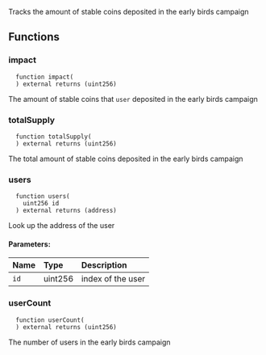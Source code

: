 Tracks the amount of stable coins deposited in the early birds campaign



## Functions
### impact
```solidity
  function impact(
  ) external returns (uint256)
```
The amount of stable coins that `user` deposited in the early birds campaign



### totalSupply
```solidity
  function totalSupply(
  ) external returns (uint256)
```
The total amount of stable coins deposited in the early birds campaign



### users
```solidity
  function users(
    uint256 id
  ) external returns (address)
```
Look up the address of the user


#### Parameters:
| Name | Type | Description                                                          |
| :--- | :--- | :------------------------------------------------------------------- |
|`id` | uint256 | index of the user

### userCount
```solidity
  function userCount(
  ) external returns (uint256)
```
The number of users in the early birds campaign



